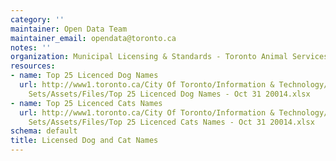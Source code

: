 ```yaml
---
category: ''
maintainer: Open Data Team
maintainer_email: opendata@toronto.ca
notes: ''
organization: Municipal Licensing & Standards - Toronto Animal Services
resources:
- name: Top 25 Licenced Dog Names
  url: http://www1.toronto.ca/City Of Toronto/Information & Technology/Open Data/Data
    Sets/Assets/Files/Top 25 Licenced Dog Names - Oct 31 20014.xlsx
- name: Top 25 Licenced Cats Names
  url: http://www1.toronto.ca/City Of Toronto/Information & Technology/Open Data/Data
    Sets/Assets/Files/Top 25 Licenced Cats Names - Oct 31 20014.xlsx
schema: default
title: Licensed Dog and Cat Names
---
```

